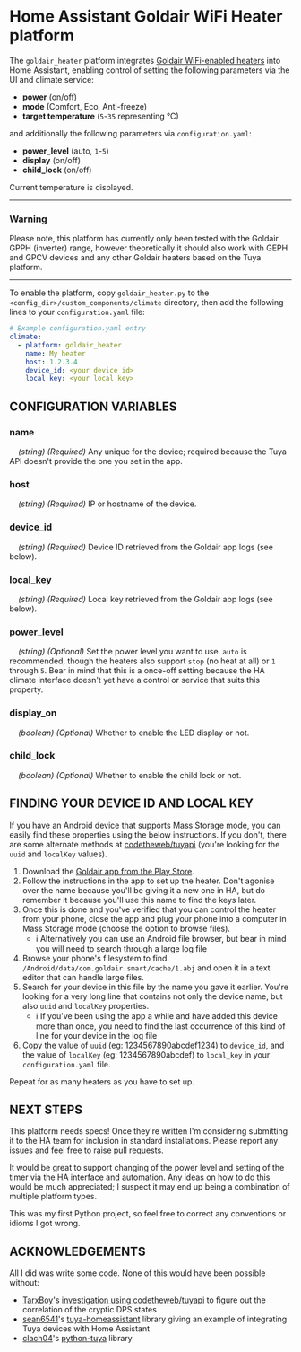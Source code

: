 Home Assistant Goldair WiFi Heater platform
===========================================

The `goldair_heater` platform integrates [Goldair WiFi-enabled heaters](http://www.goldair.co.nz/product-catalogue/heating/wifi-heaters) into Home Assistant, enabling control of setting the following parameters via the UI and climate service:

* **power** (on/off)
* **mode** (Comfort, Eco, Anti-freeze)
* **target temperature** (`5`-`35` representing °C)

and additionally the following parameters via `configuration.yaml`:

* **power_level** (auto, `1`-`5`)
* **display** (on/off)
* **child_lock** (on/off)

Current temperature is displayed.

---

### Warning
Please note, this platform has currently only been tested with the Goldair GPPH (inverter) range, however theoretically it should also work with GEPH and GPCV devices and any other Goldair heaters based on the Tuya platform.

---

To enable the platform, copy `goldair_heater.py` to the `<config_dir>/custom_components/climate` directory, then add the following lines to your `configuration.yaml` file:

```yaml
# Example configuration.yaml entry
climate:
  - platform: goldair_heater
    name: My heater
    host: 1.2.3.4
    device_id: <your device id>
    local_key: <your local key>
```

CONFIGURATION VARIABLES
-----------------------

### name
&nbsp;&nbsp;&nbsp;&nbsp;*(string) (Required)* Any unique for the device; required because the Tuya API doesn't provide the one you set in the app.

### host
&nbsp;&nbsp;&nbsp;&nbsp;*(string) (Required)* IP or hostname of the device.

### device_id
&nbsp;&nbsp;&nbsp;&nbsp;*(string) (Required)* Device ID retrieved from the Goldair app logs (see below).

### local_key
&nbsp;&nbsp;&nbsp;&nbsp;*(string) (Required)* Local key retrieved from the Goldair app logs (see below).

### power_level
&nbsp;&nbsp;&nbsp;&nbsp;*(string) (Optional)* Set the power level you want to use. `auto` is recommended, though the heaters also support `stop` (no heat at all) or `1` through `5`. Bear in mind that this is a once-off setting because the HA climate interface doesn't yet have a control or service that suits this property.

### display_on
&nbsp;&nbsp;&nbsp;&nbsp;*(boolean) (Optional)* Whether to enable the LED display or not. 

### child_lock
&nbsp;&nbsp;&nbsp;&nbsp;*(boolean) (Optional)* Whether to enable the child lock or not. 

FINDING YOUR DEVICE ID AND LOCAL KEY
------------------------------------

If you have an Android device that supports Mass Storage mode, you can easily find these properties using the below instructions. If you don't, there are some alternate methods at [codetheweb/tuyapi](https://github.com/codetheweb/tuyapi/blob/master/docs/SETUP.md) (you're looking for the `uuid` and `localKey` values).

1. Download the [Goldair app from the Play Store](https://play.google.com/store/apps/details?id=com.goldair.smart).
2. Follow the instructions in the app to set up the heater. Don't agonise over the name because you'll be giving it a new one in HA, but do remember it because you'll use this name to find the keys later.
3. Once this is done and you've verified that you can control the heater from your phone, close the app and plug your phone into a computer in Mass Storage mode (choose the option to browse files). 
    * ℹ Alternatively you can use an Android file browser, but bear in mind you will need to search through a large log file
4. Browse your phone's filesystem to find `/Android/data/com.goldair.smart/cache/1.abj` and open it in a text editor that can handle large files.
5. Search for your device in this file by the name you gave it earlier. You're looking for a very long line that contains not only the device name, but also `uuid` and `localKey` properties. 
    * ℹ If you've been using the app a while and have added this device more than once, you need to find the last occurrence of this kind of line for your device in the log file
6. Copy the value of `uuid` (eg: 1234567890abcdef1234) to `device_id`, and the value of `localKey` (eg: 1234567890abcdef) to `local_key` in your `configuration.yaml` file.

Repeat for as many heaters as you have to set up.

NEXT STEPS
----------
This platform needs specs! Once they're written I'm considering submitting it to the HA team for inclusion in standard installations. Please report any issues and feel free to raise pull requests.

It would be great to support changing of the power level and setting of the timer via the HA interface and automation. Any ideas on how to do this would be much appreciated; I suspect it may end up being a combination of multiple platform types.

This was my first Python project, so feel free to correct any conventions or idioms I got wrong.

ACKNOWLEDGEMENTS
----------------
All I did was write some code. None of this would have been possible without:

* [TarxBoy](https://github.com/TarxBoy)'s [investigation using codetheweb/tuyapi](https://github.com/codetheweb/tuyapi/issues/31) to figure out the correlation of the cryptic DPS states 
* [sean6541](https://github.com/sean6541)'s [tuya-homeassistant](https://github.com/sean6541/tuya-homeassistant) library giving an example of integrating Tuya devices with Home Assistant
* [clach04](https://github.com/clach04)'s [python-tuya](https://github.com/clach04/python-tuya) library
